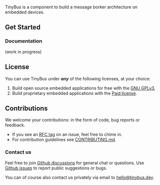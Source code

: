 <!-- SPDX-FileCopyrightText: Copyright 2025 Clever Design (Switzerland) GmbH ; SPDX-License-Identifier: GPL-3.0-only OR LicenseRef-TinyBus-Software-1.0 -->

TinyBus is a component to build a message borker architecture on embedded devices.

## Get Started

### Documentation

(work in progress)

## License

You can use TinyBus under ***any*** of the following licenses, at your choice:

1. Build open source embedded applications for free with the [GNU GPLv3](LICENSES/GPL-3.0-only.txt),
2. Build proprietary embedded applications with the [Paid license](LICENSES/LicenseRef-TinyBus-Software-1.0.md).

## Contributions

We welcome your contributions: in the form of code, bug reports or feedback.

- If you see an [RFC tag](https://github.com/tinybus/tinybus/labels/rfc) on an
  issue, feel free to chime in.
- For contribution guidelines see [CONTRIBUTING.md](CONTRIBUTING.md).

### Contact us

Feel free to join [Github discussions](https://github.com/tinybus/tinybus.esp/discussions)
for general chat or questions. Use [Github issues](https://github.com/tinybus/tinybus.esp/issues)
to report public suggestions or bugs.

You can of course also contact us privately via email to [hello@tinybus.dev](mailto://hello@tinybus.dev).

